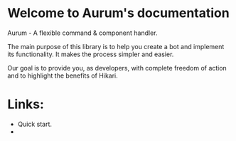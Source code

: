 # Welcome to Aurum's documentation
Aurum - A flexible command & component handler.

The main purpose of this library is to help you create a bot and implement its functionality. It makes the process simpler and easier.

Our goal is to provide you, as developers, with complete freedom of action and to highlight the benefits of Hikari.

# Links:
- Quick start.
- 
